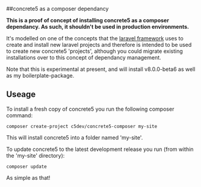 ##concrete5 as a composer dependancy

**This is a proof of concept of installing concrete5 as a composer dependancy. As such, it shouldn't be used in production environments.**

It's modelled on one of the concepts that the [laravel framework](http://laravel.com) uses to create and install new laravel projects and therefore is intended to be used to create new concrete5 'projects', although you could migrate existing installations over to this concept of dependancy management.

Note that this is experimental at present, and will install v8.0.0-beta6 as well as my boilerplate-package.

## Useage

To install a fresh copy of concrete5 you run the following composer command:

    composer create-project c5dev/concrete5-composer my-site
    
This will install concrete5 into a folder named 'my-site'.

To update concrete5 to the latest development release you run (from within the 'my-site' directory):

    composer update
    
As simple as that!